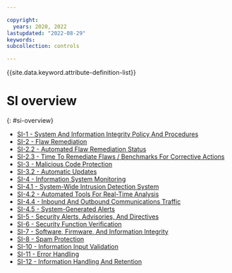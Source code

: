 ```yaml
---

copyright:
  years: 2020, 2022
lastupdated: "2022-08-29"
keywords: 
subcollection: controls

---
```




{{site.data.keyword.attribute-definition-list}}

# SI overview
{: #si-overview}

- [SI-1 - System And Information Integrity Policy And Procedures](/docs/controls?topic=controls-si-1)
- [SI-2 - Flaw Remediation](/docs/controls?topic=controls-si-2)
- [SI-2.2 - Automated Flaw Remediation Status](/docs/controls?topic=controls-si-2.2)
- [SI-2.3 - Time To Remediate Flaws / Benchmarks For Corrective Actions](/docs/controls?topic=controls-si-2.3)
- [SI-3 - Malicious Code Protection](/docs/controls?topic=controls-si-3)
- [SI-3.2 - Automatic Updates](/docs/controls?topic=controls-si-3.2)
- [SI-4 - Information System Monitoring](/docs/controls?topic=controls-si-4)
- [SI-4.1 - System-Wide Intrusion Detection System](/docs/controls?topic=controls-si-4.1)
- [SI-4.2 - Automated Tools For Real-Time Analysis](/docs/controls?topic=controls-si-4.2)
- [SI-4.4 - Inbound And Outbound Communications Traffic](/docs/controls?topic=controls-si-4.4)
- [SI-4.5 - System-Generated Alerts](/docs/controls?topic=controls-si-4.5)
- [SI-5 - Security Alerts, Advisories, And Directives](/docs/controls?topic=controls-si-5)
- [SI-6 - Security Function Verification](/docs/controls?topic=controls-si-6)
- [SI-7 - Software, Firmware, And Information Integrity](/docs/controls?topic=controls-si-7)
- [SI-8 - Spam Protection](/docs/controls?topic=controls-si-8)
- [SI-10 - Information Input Validation](/docs/controls?topic=controls-si-10)
- [SI-11 - Error Handling](/docs/controls?topic=controls-si-11)
- [SI-12 - Information Handling And Retention](/docs/controls?topic=controls-si-12)




